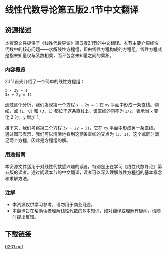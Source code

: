 # 线性代数导论第五版2.1节中文翻译

## 资源描述

本资源文件提供了《线性代数导论》第五版2.1节的中文翻译。本节主要介绍线性代数中的核心问题——求解线性方程组，即由线性方程构成的方程组。线性方程式是指未知量仅与系数相乘，而不包含未知量之间的乘积。

### 内容概览

2.1节首先介绍了一个简单的线性方程组：

```
x - 2y = 1
3x + 2y = 11
```

通过逐个分析，我们发现第一个方程 `x - 2y = 1` 在 `xy` 平面中形成一条直线。例如，点 `(1, 0)` 和 `(3, 1)` 都位于这条直线上。该直线的斜率为 `1/2`，表示当 `x` 变化 2 时，`y` 增加 1。

接下来，我们考察第二个方程 `3x + 2y = 11`，它在 `xy` 平面中形成另一条直线。通过图形表示，我们可以清晰地看到这两条直线的交点为 `(3, 1)`，这个点同时满足两个方程，因此是方程组的解。

### 用途指南

本资源文件适用于对线性代数感兴趣的读者，特别是正在学习《线性代数导论》第五版的读者。通过阅读本节的中文翻译，读者可以深入理解线性方程组的基本概念和求解方法。

### 注解

- 本资源仅供学习参考，请勿用于商业用途。
- 本翻译旨在帮助读者理解线性代数的基本知识，如对翻译或理解有疑问，请随时提出反馈。

## 下载链接

[0201.pdf](https://pan.quark.cn/s/6bd28e312225)